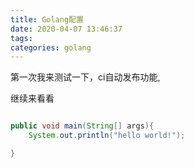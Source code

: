 ```yaml
---
title: Golang配置
date: 2020-04-07 13:46:37
tags:
categories: golang
---
```


第一次我来测试一下，ci自动发布功能,

继续来看看

```java

public void main(String[] args){
    System.out.println("hello world!");

}

```